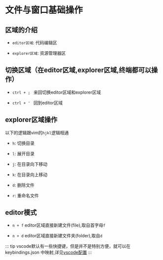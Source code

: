# 文件与窗口基础操作

## 区域的介绍
- `editor区域`: 代码编辑区
  
- `explorer区域`: 资源管理器区

## 切换区域（在editor区域,explorer区域,终端都可以操作）

- `ctrl + ; ` 来回切换editor区域和explorer区域
  
- `ctrl + ' ` 回到editor区域

## explorer区域操作

以下的逻辑跟vim的`hjkl`逻辑相通

- `h`: 切换目录
  
- `l`: 展开目录
  
- `j`: 在目录向下移动
  
- `k`: 在目录向上移动
  
- `d`: 删除文件
  
- `r`: 重命名文件
  
## editor模式

- `n + f` editor区域直接新建文件(file),取自首字母`f`
  
- `n + d` editor区域直接新建文件夹(folder),取自`d`

::: tip
vscode默认有一些快捷键，但是并不是特别方便，就可以在 keybindings.json 中映射,详见[vscode配置](../vscode/index.md)
:::

